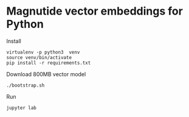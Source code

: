 Magnutide vector embeddings for Python
======================================


Install

    virtualenv -p python3  venv
    source venv/bin/activate
    pip install -r requirements.txt


Download 800MB vector model

    ./bootstrap.sh

Run

    jupyter lab


